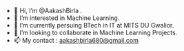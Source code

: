 - 👋 Hi, I’m @AakashBirla .
- 👀 I’m interested in Machine Learning.
- 🌱 I’m currently persuing BTech in IT at MITS DU Gwalior.
- 💞️ I’m looking to collaborate in Machine Learning Projects.
- 📫 My contact : aakashbirla680@gmail.com


<!---
AakashBirla/AakashBirla is a ✨ special ✨ repository because its `README.md` (this file) appears on your GitHub profile.
You can click the Preview link to take a look at your changes.
--->

